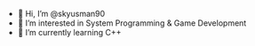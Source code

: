 - 👋 Hi, I’m @skyusman90
- 👀 I’m interested in System Programming & Game Development
- 🌱 I’m currently learning C++

<!---
skyusman90/skyusman90 is a ✨ special ✨ repository because its `README.md` (this file) appears on your GitHub profile.
You can click the Preview link to take a look at your changes.
--->
